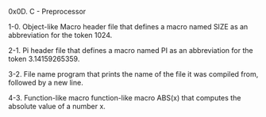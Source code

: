 0x0D. C - Preprocessor

1-0. Object-like Macro
header file that defines a macro named SIZE as an abbreviation for the token 1024.

2-1. Pi
header file that defines a macro named PI as an abbreviation for the token 3.14159265359.

3-2. File name
program that prints the name of the file it was compiled from, followed by a new line.

4-3. Function-like macro
function-like macro ABS(x) that computes the absolute value of a number x.
